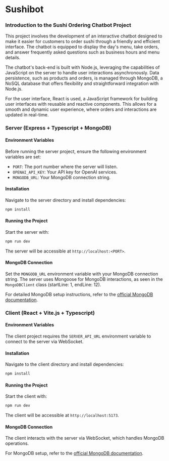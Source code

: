 # Sushibot

### Introduction to the Sushi Ordering Chatbot Project

This project involves the development of an interactive chatbot designed to make it easier for customers to order sushi through a friendly and efficient interface. The chatbot is equipped to display the day's menu, take orders, and answer frequently asked questions such as business hours and menu details.

The chatbot's back-end is built with Node.js, leveraging the capabilities of JavaScript on the server to handle user interactions asynchronously. Data persistence, such as products and orders, is managed through MongoDB, a NoSQL database that offers flexibility and straightforward integration with Node.js.

For the user interface, React is used, a JavaScript framework for building user interfaces with reusable and reactive components. This allows for a smooth and dynamic user experience, where orders and interactions are updated in real-time.

### Server (Express + Typescript + MongoDB)

#### Environment Variables

Before running the server project, ensure the following environment variables are set:

- `PORT`: The port number where the server will listen.
- `OPENAI_API_KEY`: Your API key for OpenAI services.
- `MONGODB_URL`: Your MongoDB connection string.

#### Installation

Navigate to the server directory and install dependencies:

```bash
npm install
```

#### Running the Project

Start the server with:

```bash
npm run dev
```

The server will be accessible at `http://localhost:<PORT>`.

#### MongoDB Connection

Set the `MONGODB_URL` environment variable with your MongoDB connection string. The server uses Mongoose for MongoDB interactions, as seen in the `MongoDBClient` class (startLine: 1, endLine: 12).

For detailed MongoDB setup instructions, refer to the [official MongoDB documentation](https://www.mongodb.com/docs/manual/).

### Client (React + Vite.js + Typescript)

#### Environment Variables

The client project requires the `SERVER_API_URL` environment variable to connect to the server via WebSocket.

#### Installation

Navigate to the client directory and install dependencies:

```bash
npm install
```

#### Running the Project

Start the client with:

```bash
npm run dev
```

The client will be accessible at `http://localhost:5173`.

#### MongoDB Connection

The client interacts with the server via WebSocket, which handles MongoDB operations.

For MongoDB setup, refer to the [official MongoDB documentation](https://www.mongodb.com/docs/manual/).
